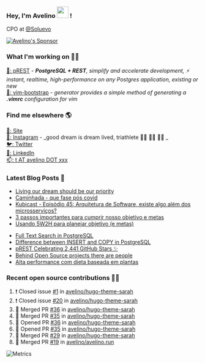 ### Hey, I'm Avelino <img src="https://media.giphy.com/media/hvRJCLFzcasrR4ia7z/giphy.gif" width="30px"> !

CPO at [@Soluevo](https://soluevo.com.br/)

[![Avelino's Sponsor](https://user-images.githubusercontent.com/31996/90784634-dc4b7480-e2d7-11ea-94b0-48754ff3afb1.png)](https://github.com/sponsors/avelino)

### What I'm working on 👨‍💻

[🐘: pREST](https://github.com/prest/prest) - _**PostgreSQL + REST**, simplify and accelerate development, ⚡ instant, realtime, high-performance on any Postgres application, existing or new_<br />
[📝: vim-bootstrap](https://vim-bootstrap.com) - _generator provides a simple method of generating a **.vimrc** configuration for vim_

### Find me elsewhere 🌎

[🚀: Site](https://avelino.run) <br>
[📸: Instagram](https://instagram.com/avelinorun) - _good dream is dream lived, triathlete 🏊‍♂️ 🚴‍♂️ 🏃‍♂️ _ <br>
[🐦: Twitter](https://twitter.com/avelinorun) <br>
[💼: LinkedIn](https://www.linkedin.com/in/avelinorun) <br>
[📫: t AT avelino DOT xxx](mailto:t+github@avelino.xxx)

### Latest Blog Posts 📕

<!-- BLOG:START -->
- [Living our dream should be our priority](https://avelino.run/quote/lifestyle/living-our-dream-should-be-our-priority/)
- [Caminhada - que fase pós covid](https://avelino.run/quote/lifestyle/caminhada-que-fase-pos-covid/)
- [Kubicast - Episódio 45: Arquitetura de Software, existe algo além dos microsserviços?](https://avelino.run/kubicast-epis%C3%B3dio-45-arquitetura-de-software-existe-algo-al%C3%A9m-dos-microsservi%C3%A7os/)
- [3 passos importantes para cumprir nosso objetivo e metas](https://avelino.run/quote/3-passos-importantes-para-cumprir-nosso-objetivo-e-metas/)
- [Usando 5W2H para planejar objetivo (e metas)](https://avelino.run/quote/usando-5w2h-para-planejar-objetivo-e-metas/)
<!-- BLOG:END -->
<!-- DEVTO:START -->
- [Full Text Search in PostgreSQL](https://dev.to/prestd/full-text-search-in-postgresql-4k6e)
- [Difference between INSERT and COPY in PostgreSQL](https://dev.to/prestd/difference-between-insert-and-copy-in-postgresql-1ifc)
- [pREST Celebrating 2,441 GitHub Stars ✨](https://dev.to/prestd/prest-celebrating-2-441-github-stars-9ln)
- [Behind Open Source projects there are people](https://dev.to/avelino/behind-open-source-projects-there-are-people-hd1)
- [Alta performance com dieta baseada em plantas](https://dev.to/avelino/alta-performance-com-dieta-baseada-em-plantas-ab3)
<!-- DEVTO:END -->

### Recent open source contributions 👨‍💻

<!--START_SECTION:activity-->
1. ❗️ Closed issue [#1](https://github.com/avelino/hugo-theme-sarah/issues/1) in [avelino/hugo-theme-sarah](https://github.com/avelino/hugo-theme-sarah)
2. ❗️ Closed issue [#20](https://github.com/avelino/hugo-theme-sarah/issues/20) in [avelino/hugo-theme-sarah](https://github.com/avelino/hugo-theme-sarah)
3. 🎉 Merged PR [#36](https://github.com/avelino/hugo-theme-sarah/pull/36) in [avelino/hugo-theme-sarah](https://github.com/avelino/hugo-theme-sarah)
4. 🎉 Merged PR [#35](https://github.com/avelino/hugo-theme-sarah/pull/35) in [avelino/hugo-theme-sarah](https://github.com/avelino/hugo-theme-sarah)
5. 💪 Opened PR [#36](https://github.com/avelino/hugo-theme-sarah/pull/36) in [avelino/hugo-theme-sarah](https://github.com/avelino/hugo-theme-sarah)
6. 💪 Opened PR [#35](https://github.com/avelino/hugo-theme-sarah/pull/35) in [avelino/hugo-theme-sarah](https://github.com/avelino/hugo-theme-sarah)
7. 🎉 Merged PR [#29](https://github.com/avelino/hugo-theme-sarah/pull/29) in [avelino/hugo-theme-sarah](https://github.com/avelino/hugo-theme-sarah)
8. 🎉 Merged PR [#19](https://github.com/avelino/avelino.run/pull/19) in [avelino/avelino.run](https://github.com/avelino/avelino.run)
<!--END_SECTION:activity-->

![Metrics](https://metrics.lecoq.io/avelino)
<!--
[![Avelino's Github Stats](https://github-readme-stats.vercel.app/api?username=avelino&theme=dracula&border_radius=10&hide_border=true)](https://avelino.run/about/)
-->
